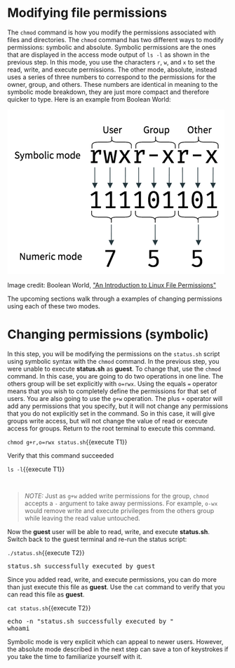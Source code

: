 # Modifying file permissions

The `chmod` command is how you modify the permissions associated with
files and directories. The `chmod` command has two different ways to modify
permissions: symbolic and absolute. Symbolic permissions are the ones
that are displayed in the access mode output of `ls -l` as shown in the
previous step. In this mode, you use the characters `r`, `w`, and `x` to
set the read, write, and execute permissions. The other mode, absolute,
instead uses a series of three numbers to correspond to the permissions for
the owner, group, and others. These numbers are identical in meaning to the
symbolic mode breakdown, they are just more compact and therefore
quicker to type. Here is an example from Boolean World:

![Absolute vs Symbolic permissions](./assets/absVsSym.png)

Image credit: Boolean World, ["An Introduction to Linux File Permissions"](https://www.booleanworld.com/introduction-linux-file-permissions/)

The upcoming sections walk through a examples of changing permissions using
each of these two modes.

# Changing permissions (symbolic)

In this step, you will be modifying the permissions on the `status.sh` script
using symbolic syntax with the `chmod` command. In the previous step, you were
unable to execute __status.sh__ as __guest__. To change that, use the `chmod`
command. In this case, you are going to do two operations in one line. The others
group will be set explicitly with `o=rwx`. Using the equals `=` operator means that
you wish to completely define the permissions for that set of users. You are
also going to use the `g+w` operation. The plus `+` operator will add any permissions
that you specify, but it will not change any permissions that you do not explicitly
set in the command. So in this case, it will give groups write access, but will not
change the value of read or execute access for groups. Return to the root
terminal to execute this command.

`chmod g+r,o=rwx status.sh`{{execute T1}}

Verify that this command succeeded

`ls -l`{{execute T1}}

<pre class=file>

</pre>

>_NOTE:_ Just as `g+w` added write permissions for the group, `chmod` accepts
a `-` argument to take away permissions. For example, `o-wx` would remove write
and execute privileges from the others group while leaving the read value untouched.  

Now the __guest__ user will be able to read, write, and execute __status.sh__.
Switch back to the guest terminal and re-run the status script:

`./status.sh`{{execute T2}}

<pre class=file>
status.sh successfully executed by guest
</pre>

Since you added read, write, and execute permissions, you can do more than
just execute this file as __guest__. Use the `cat` command to verify that you
can read this file as __guest__.

`cat status.sh`{{execute T2}}

<pre class=file>
echo -n "status.sh successfully executed by "
whoami
</pre>

Symbolic mode is very explicit which can appeal to newer users. However,
the absolute mode described in the next step can save a ton of keystrokes if you
take the time to familiarize yourself with it.
